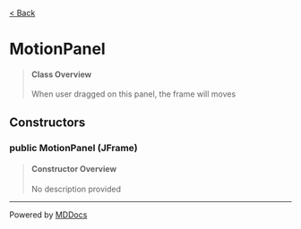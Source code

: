 [< Back](../README.md)
# MotionPanel #
>#### Class Overview ####
>When user dragged on this panel, the frame will moves
## Constructors ##
### public MotionPanel (JFrame) ###
>#### Constructor Overview ####
>No description provided
>

---
Powered by [MDDocs](https://github.com/VRCube/MDDocs)